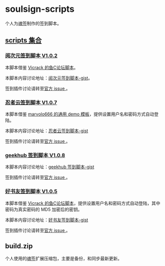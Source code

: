 # soulsign-scripts

个人为[魂签](https://github.com/inu1255/soulsign-chrome)制作的签到脚本。

## [scripts 集合](https://soulsign.inu1255.cn/?uid=1176)


### [阅次元签到脚本 V1.0.2](https://soulsign.inu1255.cn/scripts/174)

本脚本借鉴 [Vicrack 的鱼C论坛脚本](https://soulsign.inu1255.cn/scripts/167)。

本脚本内容讨论地址：[阅次元签到脚本-gist](https://gist.github.com/yi-Xu-0100/582545da3b2869b544272c4db8b77c7e)。

签到插件讨论请转至[官方 issue ](https://github.com/inu1255/soulsign-chrome/issues)。

### [忍者云签到脚本 V1.0.7](https://soulsign.inu1255.cn/scripts/173)

本脚本借鉴 [marvolo666 的通用 demo 模板](https://github.com/inu1255/soulsign-chrome/blob/master/public/demos/ShadowSocksR.js)，提供设置用户名和密码方式自动登陆。

本脚本内容讨论地址：[忍者云签到脚本-gist](https://gist.github.com/yi-Xu-0100/f9f91bda4293ffed7219a1d3331a05e3)

签到插件讨论请转至[官方 issue ](https://github.com/inu1255/soulsign-chrome/issues)。

### [geekhub 签到脚本 V1.0.8](https://soulsign.inu1255.cn/scripts/172)

本脚本内容讨论地址：[geekhub 签到脚本-gist](https://gist.github.com/yi-Xu-0100/44d5d7199e029e61c0976902122c0900)

签到插件讨论请转至[官方 issue ](https://github.com/inu1255/soulsign-chrome/issues)。

### [好书友签到脚本 V1.0.5](https://soulsign.inu1255.cn/scripts/185)

本脚本借鉴 [Vicrack 的鱼C论坛脚本](https://soulsign.inu1255.cn/scripts/167)，提供设置用户名和密码方式自动登陆，其中密码为真实密码的 MD5 加密后的密钥。

本脚本内容讨论地址：[好书友签到脚本-gist](https://gist.github.com/yi-Xu-0100/910de5106ebc8497b6198ba366cccb97)

签到插件讨论请转至[官方 issue ](https://github.com/inu1255/soulsign-chrome/issues)。

## build.zip

个人使用的[魂签](https://github.com/inu1255/soulsign-chrome)扩展压缩包，主要是备份，和同步最新更新。
